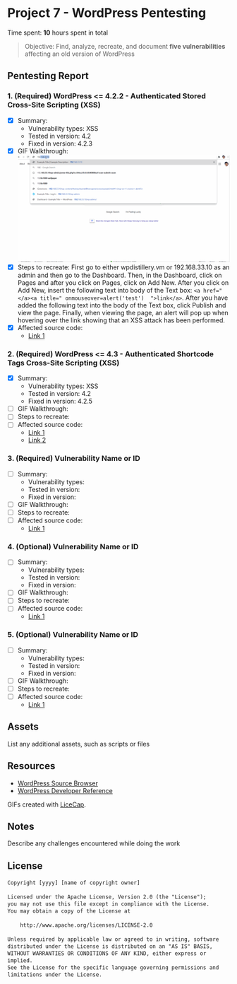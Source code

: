 # Project 7 - WordPress Pentesting

Time spent: **10** hours spent in total

> Objective: Find, analyze, recreate, and document **five vulnerabilities** affecting an old version of WordPress

## Pentesting Report

### 1. (Required) WordPress <= 4.2.2 - Authenticated Stored Cross-Site Scripting (XSS)
  - [X] Summary: 
    - Vulnerability types: XSS
    - Tested in version: 4.2
    - Fixed in version: 4.2.3
  - [X] GIF Walkthrough: <img src="WordPress Exploit 1.gif" alt="WordPress Exploit 1">
  - [X] Steps to recreate: First go to either wpdistillery.vm or 192.168.33.10 as an admin and then go to the Dashboard. Then, in the Dashboard, click on Pages and after you click on Pages, click on Add New. After you click on Add New, insert the following text into body of the Text box: `<a href="</a><a title=" onmouseover=alert('test')  ">link</a>`. After you have added the following text into the body of the Text box, click Publish and view the page. Finally, when viewing the page, an alert will pop up when hovering over the link showing that an XSS attack has been performed.
  - [X] Affected source code: 
    - [Link 1](https://klikki.fi/adv/wordpress3.html)
### 2. (Required) WordPress <= 4.3 - Authenticated Shortcode Tags Cross-Site Scripting (XSS)
  - [X] Summary: 
    - Vulnerability types: XSS
    - Tested in version: 4.2
    - Fixed in version: 4.2.5
  - [ ] GIF Walkthrough: 
  - [ ] Steps to recreate: 
  - [ ] Affected source code:
    - [Link 1](https://blog.checkpoint.com/2015/09/15/finding-vulnerabilities-in-core-wordpress-a-bug-hunters-trilogy-part-iii-ultimatum/)
    - [Link 2](https://blog.knownsec.com/2015/09/wordpress-vulnerability-analysis-cve-2015-5714-cve-2015-5715/)
### 3. (Required) Vulnerability Name or ID
  - [ ] Summary: 
    - Vulnerability types:
    - Tested in version:
    - Fixed in version: 
  - [ ] GIF Walkthrough: 
  - [ ] Steps to recreate: 
  - [ ] Affected source code:
    - [Link 1](https://core.trac.wordpress.org/browser/tags/version/src/source_file.php)
### 4. (Optional) Vulnerability Name or ID
  - [ ] Summary: 
    - Vulnerability types:
    - Tested in version:
    - Fixed in version: 
  - [ ] GIF Walkthrough: 
  - [ ] Steps to recreate: 
  - [ ] Affected source code:
    - [Link 1](https://core.trac.wordpress.org/browser/tags/version/src/source_file.php)
### 5. (Optional) Vulnerability Name or ID
  - [ ] Summary: 
    - Vulnerability types:
    - Tested in version:
    - Fixed in version: 
  - [ ] GIF Walkthrough: 
  - [ ] Steps to recreate: 
  - [ ] Affected source code:
    - [Link 1](https://core.trac.wordpress.org/browser/tags/version/src/source_file.php) 

## Assets

List any additional assets, such as scripts or files

## Resources

- [WordPress Source Browser](https://core.trac.wordpress.org/browser/)
- [WordPress Developer Reference](https://developer.wordpress.org/reference/)

GIFs created with [LiceCap](http://www.cockos.com/licecap/).

## Notes

Describe any challenges encountered while doing the work

## License

    Copyright [yyyy] [name of copyright owner]

    Licensed under the Apache License, Version 2.0 (the "License");
    you may not use this file except in compliance with the License.
    You may obtain a copy of the License at

        http://www.apache.org/licenses/LICENSE-2.0

    Unless required by applicable law or agreed to in writing, software
    distributed under the License is distributed on an "AS IS" BASIS,
    WITHOUT WARRANTIES OR CONDITIONS OF ANY KIND, either express or implied.
    See the License for the specific language governing permissions and
    limitations under the License.
